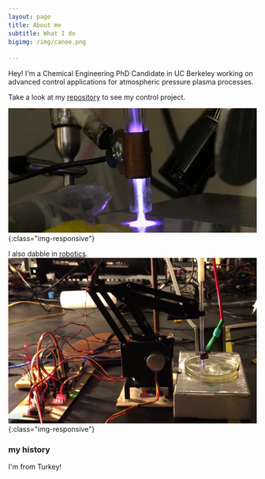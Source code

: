 ```yaml
---
layout: page
title: About me
subtitle: What I do
bigimg: /img/canoe.png

---
```


Hey! I'm a Chemical Engineering PhD Candidate in UC Berkeley working on advanced control applications for atmospheric pressure plasma processes.

Take a look at my [repository](https://github.com/dgngdn/plasma-control) to see my control project.

![plasma](/img/plasma2.jpeg){:class="img-responsive"}

I also dabble in [robotics](https://github.com/dgngdn/Actuator_Arm).
![plasma robot](/img/plasma_robot.jpg){:class="img-responsive"}

### my history

I'm from Turkey!
